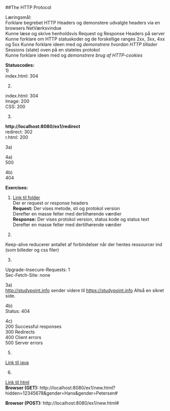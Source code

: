 ##The HTTP Protocol

Læringsmål:  
Forklare begrebet HTTP Headers og demonstere udvalgte headers via en browsers NetVærksvindue  
Kunne læse og skrive henholdsvis Request og Response Headers på server  
Kunne forklare om HTTP statuskoder og de forskellige ranges 2xx, 3xx, 4xx og 5xx
Kunne forklare ideen med og _demonstrere hvordan HTTP tillader_ Sessions (state) oven på en stateles protokol  
Kunne forklare ideen med og _demonstrere brug af HTTP-cookies_  

**Statuscodes:**  
1)  
index.html: 304  

2)  
index.html: 304  
Image: 200  
CSS: 200  

3)  
**http://localhost:8080/ex1/redirect**  
redirect: 302  
r.html: 200


3a)    

4a)  
500

4b)  
404


**Exercises:**  
1) [Link til folder](ex1/src/main/webapp/index.html)  
Der er request or response headers  
**Request:** Der vises metode, sti og protokol version  
Derefter en masse felter med dertilhørende værdier  
**Response:** Der vises protokol version, status kode og status text  
Derefter en masse felter med dertilhørende værdier  

2)  
Keep-alive reducerer antallet af forbindelser når der hentes ressourcer ind (som billeder og css filer)  

3)  
Upgrade-Insecure-Requests: 1  
Sec-Fetch-Site: none 

3a)  
http://studypoint.info sender videre til https://studypoint.info
Altså en sikret side.

4b)  
Status: 404  

4c)   
200 Successful responses  
300 Redirects  
400 Client errors  
500 Server errors  

5)  
[Link til java](ex1/src/main/java/cookie.java)

6)  
[Link til html](ex1/src/main/webapp/new.html)  
**Browser (GET):** http://localhost:8080/ex1/new.html?hidden=12345678&gender=Hans&gender=Petersen#  

**Browser (POST):** http://localhost:8080/ex1/new.html#  

